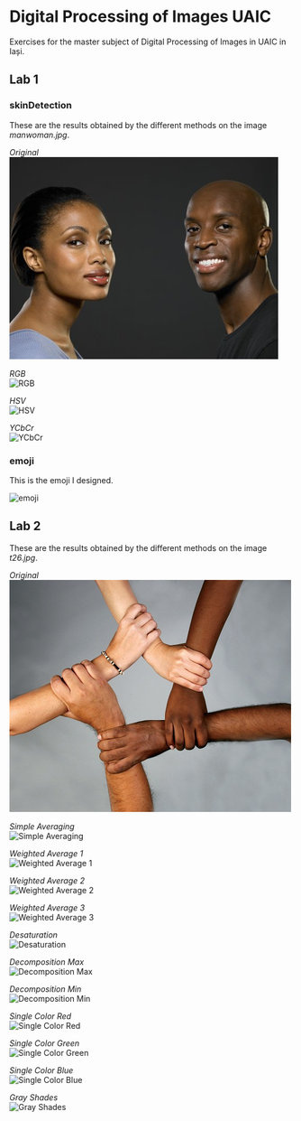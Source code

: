 # Digital Processing of Images UAIC
Exercises for the master subject of Digital Processing of Images in UAIC in Iași.  

## Lab 1
### skinDetection
These are the results obtained by the different methods on the image _manwoman.jpg_. 

*Original*  
![Original](https://raw.githubusercontent.com/jesusjimsa/Digital-Processing-of-Images-UAIC/master/Lab%201/Images/manwoman.jpg?token=APUv-I3Thh2VrXpGj2ffoH_3o9d-A0gmks5aN6IpwA%3D%3D  "Original")

*RGB*  
![RGB](https://i.imgur.com/ozp9B48.png "RGB")   

*HSV*  
![HSV](https://i.imgur.com/Fh7MWX9.png "HSV")  

*YCbCr*  
![YCbCr](https://i.imgur.com/uspNcbJ.png "YCbCr")  

### emoji
This is the emoji I designed.  

![emoji](https://i.imgur.com/4YXlIfx.png)

## Lab 2
These are the results obtained by the different methods on the image _t26.jpg_.  

*Original*  
![Original](https://raw.githubusercontent.com/jesusjimsa/Digital-Processing-of-Images-UAIC/master/Lab%201/Images/t26.jpg?token=APUv-I_By7-ZChYt_VKE-0m1riBe6Rhsks5aNvFXwA%3D%3D  "Original")

*Simple Averaging*  
![Simple Averaging](https://i.imgur.com/67wxyDn.png "Simple Averaging")  

*Weighted Average 1*  
![Weighted Average 1](https://i.imgur.com/67wxyDn.png "Weighted Average 1")  

*Weighted Average 2*  
![Weighted Average 2](https://i.imgur.com/oEBIT8B.png "Weighted Average 2")  

*Weighted Average 3*  
![Weighted Average 3](https://i.imgur.com/p2LgPk2.png "Weighted Average 3")  

*Desaturation*  
![Desaturation](https://i.imgur.com/ZlNpB4n.png "Desaturation")  

*Decomposition Max*  
![Decomposition Max](https://i.imgur.com/pHJ1kWw.png "Decomposition Max")  

*Decomposition Min*  
![Decomposition Min](https://i.imgur.com/KloSZHf.png "Decomposition Min")  

*Single Color Red*  
![Single Color Red](https://i.imgur.com/OoqHjJQ.png "Single Color Red")  

*Single Color Green*  
![Single Color Green](https://i.imgur.com/yuKt1En.png "Single Color Green")  

*Single Color Blue*  
![Single Color Blue](https://i.imgur.com/YaSX5ni.png "Single Color Blue")  

*Gray Shades*  
![Gray Shades](https://i.imgur.com/tQgUOJr.png "Gray Shades")  
